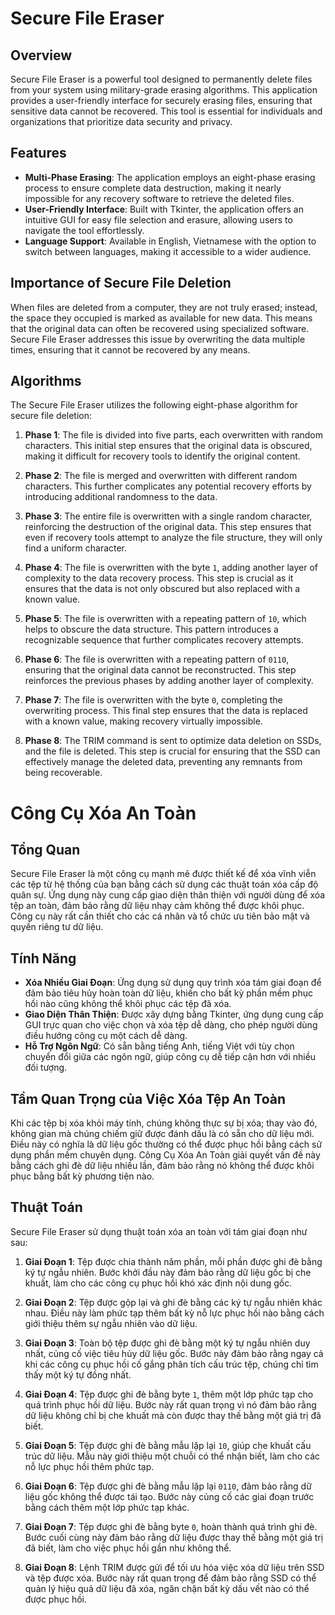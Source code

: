 # Secure File Eraser

## Overview
Secure File Eraser is a powerful tool designed to permanently delete files from your system using military-grade erasing algorithms. This application provides a user-friendly interface for securely erasing files, ensuring that sensitive data cannot be recovered. This tool is essential for individuals and organizations that prioritize data security and privacy.

## Features
- **Multi-Phase Erasing**: The application employs an eight-phase erasing process to ensure complete data destruction, making it nearly impossible for any recovery software to retrieve the deleted files.
- **User-Friendly Interface**: Built with Tkinter, the application offers an intuitive GUI for easy file selection and erasure, allowing users to navigate the tool effortlessly.
- **Language Support**: Available in English, Vietnamese with the option to switch between languages, making it accessible to a wider audience.

## Importance of Secure File Deletion
When files are deleted from a computer, they are not truly erased; instead, the space they occupied is marked as available for new data. This means that the original data can often be recovered using specialized software. Secure File Eraser addresses this issue by overwriting the data multiple times, ensuring that it cannot be recovered by any means.

## Algorithms
The Secure File Eraser utilizes the following eight-phase algorithm for secure file deletion:

1. **Phase 1**: The file is divided into five parts, each overwritten with random characters. This initial step ensures that the original data is obscured, making it difficult for recovery tools to identify the original content.
   
2. **Phase 2**: The file is merged and overwritten with different random characters. This further complicates any potential recovery efforts by introducing additional randomness to the data.

3. **Phase 3**: The entire file is overwritten with a single random character, reinforcing the destruction of the original data. This step ensures that even if recovery tools attempt to analyze the file structure, they will only find a uniform character.

4. **Phase 4**: The file is overwritten with the byte `1`, adding another layer of complexity to the data recovery process. This step is crucial as it ensures that the data is not only obscured but also replaced with a known value.

5. **Phase 5**: The file is overwritten with a repeating pattern of `10`, which helps to obscure the data structure. This pattern introduces a recognizable sequence that further complicates recovery attempts.

6. **Phase 6**: The file is overwritten with a repeating pattern of `0110`, ensuring that the original data cannot be reconstructed. This step reinforces the previous phases by adding another layer of complexity.

7. **Phase 7**: The file is overwritten with the byte `0`, completing the overwriting process. This final step ensures that the data is replaced with a known value, making recovery virtually impossible.

8. **Phase 8**: The TRIM command is sent to optimize data deletion on SSDs, and the file is deleted. This step is crucial for ensuring that the SSD can effectively manage the deleted data, preventing any remnants from being recoverable.

# Công Cụ Xóa An Toàn

## Tổng Quan
Secure File Eraser là một công cụ mạnh mẽ được thiết kế để xóa vĩnh viễn các tệp từ hệ thống của bạn bằng cách sử dụng các thuật toán xóa cấp độ quân sự. Ứng dụng này cung cấp giao diện thân thiện với người dùng để xóa tệp an toàn, đảm bảo rằng dữ liệu nhạy cảm không thể được khôi phục. Công cụ này rất cần thiết cho các cá nhân và tổ chức ưu tiên bảo mật và quyền riêng tư dữ liệu.

## Tính Năng
- **Xóa Nhiều Giai Đoạn**: Ứng dụng sử dụng quy trình xóa tám giai đoạn để đảm bảo tiêu hủy hoàn toàn dữ liệu, khiến cho bất kỳ phần mềm phục hồi nào cũng không thể khôi phục các tệp đã xóa.
- **Giao Diện Thân Thiện**: Được xây dựng bằng Tkinter, ứng dụng cung cấp GUI trực quan cho việc chọn và xóa tệp dễ dàng, cho phép người dùng điều hướng công cụ một cách dễ dàng.
- **Hỗ Trợ Ngôn Ngữ**: Có sẵn bằng tiếng Anh, tiếng Việt với tùy chọn chuyển đổi giữa các ngôn ngữ, giúp công cụ dễ tiếp cận hơn với nhiều đối tượng.

## Tầm Quan Trọng của Việc Xóa Tệp An Toàn
Khi các tệp bị xóa khỏi máy tính, chúng không thực sự bị xóa; thay vào đó, không gian mà chúng chiếm giữ được đánh dấu là có sẵn cho dữ liệu mới. Điều này có nghĩa là dữ liệu gốc thường có thể được phục hồi bằng cách sử dụng phần mềm chuyên dụng. Công Cụ Xóa An Toàn giải quyết vấn đề này bằng cách ghi đè dữ liệu nhiều lần, đảm bảo rằng nó không thể được khôi phục bằng bất kỳ phương tiện nào.

## Thuật Toán
Secure File Eraser sử dụng thuật toán xóa an toàn với tám giai đoạn như sau:

1. **Giai Đoạn 1**: Tệp được chia thành năm phần, mỗi phần được ghi đè bằng ký tự ngẫu nhiên. Bước khởi đầu này đảm bảo rằng dữ liệu gốc bị che khuất, làm cho các công cụ phục hồi khó xác định nội dung gốc.
   
2. **Giai Đoạn 2**: Tệp được gộp lại và ghi đè bằng các ký tự ngẫu nhiên khác nhau. Điều này làm phức tạp thêm bất kỳ nỗ lực phục hồi nào bằng cách giới thiệu thêm sự ngẫu nhiên vào dữ liệu.

3. **Giai Đoạn 3**: Toàn bộ tệp được ghi đè bằng một ký tự ngẫu nhiên duy nhất, củng cố việc tiêu hủy dữ liệu gốc. Bước này đảm bảo rằng ngay cả khi các công cụ phục hồi cố gắng phân tích cấu trúc tệp, chúng chỉ tìm thấy một ký tự đồng nhất.

4. **Giai Đoạn 4**: Tệp được ghi đè bằng byte `1`, thêm một lớp phức tạp cho quá trình phục hồi dữ liệu. Bước này rất quan trọng vì nó đảm bảo rằng dữ liệu không chỉ bị che khuất mà còn được thay thế bằng một giá trị đã biết.

5. **Giai Đoạn 5**: Tệp được ghi đè bằng mẫu lặp lại `10`, giúp che khuất cấu trúc dữ liệu. Mẫu này giới thiệu một chuỗi có thể nhận biết, làm cho các nỗ lực phục hồi thêm phức tạp.

6. **Giai Đoạn 6**: Tệp được ghi đè bằng mẫu lặp lại `0110`, đảm bảo rằng dữ liệu gốc không thể được tái tạo. Bước này củng cố các giai đoạn trước bằng cách thêm một lớp phức tạp khác.

7. **Giai Đoạn 7**: Tệp được ghi đè bằng byte `0`, hoàn thành quá trình ghi đè. Bước cuối cùng này đảm bảo rằng dữ liệu được thay thế bằng một giá trị đã biết, làm cho việc phục hồi gần như không thể.

8. **Giai Đoạn 8**: Lệnh TRIM được gửi để tối ưu hóa việc xóa dữ liệu trên SSD và tệp được xóa. Bước này rất quan trọng để đảm bảo rằng SSD có thể quản lý hiệu quả dữ liệu đã xóa, ngăn chặn bất kỳ dấu vết nào có thể được phục hồi.
